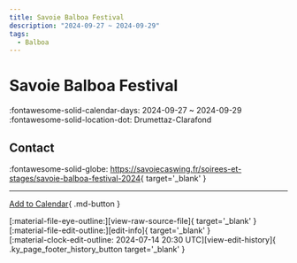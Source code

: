 ```yaml
---
title: Savoie Balboa Festival
description: "2024-09-27 ~ 2024-09-29"
tags:
  - Balboa
---
```


# Savoie Balboa Festival 

:fontawesome-solid-calendar-days: 2024-09-27 ~ 2024-09-29  
:fontawesome-solid-location-dot: Drumettaz-Clarafond  

## Contact

:fontawesome-solid-globe: <https://savoiecaswing.fr/soirees-et-stages/savoie-balboa-festival-2024>{ target='_blank' }  

---

[Add to Calendar](https://swing.news/ics/en/2024/fr_FR/savoie-balboa-festival-2024.ics){ .md-button }

<div class="ky_page_footer" markdown>
<div class="ky_page_footer_trailing" markdown="span">
[:material-file-eye-outline:][view-raw-source-file]{ target='_blank' }
[:material-file-edit-outline:][edit-info]{ target='_blank' }
</div>
<div class="ky_page_footer_leading" markdown="span">
[:material-clock-edit-outline: 2024-07-14 20:30 UTC][view-edit-history]{ .ky_page_footer_history_button target='_blank' }
</div>
</div>

[view-raw-source-file]: https://github.com/swingdance/events/blob/main/2024/fr_FR/savoie-balboa-festival-2024.json "View Raw Source File"
[edit-info]: https://github.com/swingdance/events/issues/new?assignees=&labels=update+event&projects=&template=03-update_entity.yml&title=%5B2024%2Ffr_FR%5D%20Savoie%20Balboa%20Festival&region=fr_FR&year=2024&id=savoie-balboa-festival-2024&name=Savoie%20Balboa%20Festival&org_id= "Edit Info"

[view-edit-history]: https://github.com/swingdance/events/commits/main/2024/fr_FR/savoie-balboa-festival-2024.json "View Edit History"
